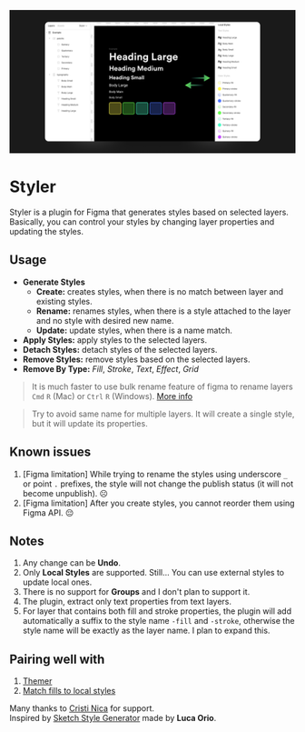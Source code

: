 ![cover](src/assets/cover.png)

# Styler

Styler is a plugin for Figma that generates styles based on selected layers.  
Basically, you can control your styles by changing layer properties and updating the styles.

## Usage

- **Generate Styles**
  - **Create:** creates styles, when there is no match between layer and existing styles.
  - **Rename:** renames styles, when there is a style attached to the layer and no style with desired new name.
  - **Update:** update styles, when there is a name match.
- **Apply Styles:** apply styles to the selected layers.
- **Detach Styles:** detach styles of the selected layers.
- **Remove Styles:** remove styles based on the selected layers.
- **Remove By Type:** _Fill_, _Stroke_, _Text_, _Effect_, _Grid_

> It is much faster to use bulk rename feature of figma to rename layers `Cmd` `R` (Mac) or `Ctrl` `R` (Windows).
> [More info](https://help.figma.com/hc/en-us/articles/360039958934-Rename-Layers)

> Try to avoid same name for multiple layers. It will create a single style, but it will update its properties.

## Known issues

1. [Figma limitation] While trying to rename the styles using underscore `_` or point `.` prefixes, the style will not change the publish status (it will not become unpublish). ☹️
1. [Figma limitation] After you create styles, you cannot reorder them using Figma API. 😔

## Notes

1. Any change can be **Undo**.
1. Only **Local Styles** are supported. Still... You can use external styles to update local ones.
1. There is no support for **Groups** and I don't plan to support it.
1. The plugin, extract only text properties from text layers.
1. For layer that contains both fill and stroke properties, the plugin will add automatically a suffix to the style name `-fill` and `-stroke`, otherwise the style name will be exactly as the layer name. I plan to expand this.

## Pairing well with

1. [Themer](https://github.com/thomas-lowry/themer)
1. [Match fills to local styles](https://www.figma.com/community/plugin/783240561193792353/Match-fills-to-local-styles)

Many thanks to [Cristi Nica](https://github.com/cristi9512) for support.  
Inspired by [Sketch Style Generator](https://github.com/lucaorio/sketch-styles-generator) made by **Luca Orio**.
